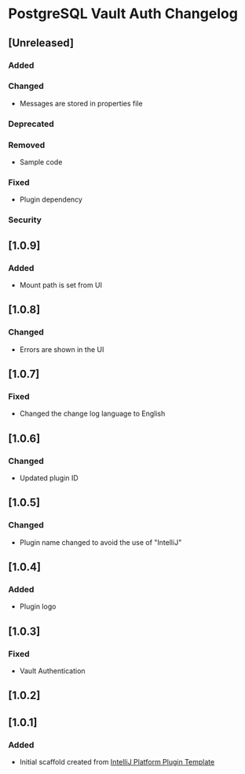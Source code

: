 <!-- Keep a Changelog guide -> https://keepachangelog.com -->

# PostgreSQL Vault Auth Changelog

## [Unreleased]
### Added

### Changed
- Messages are stored in properties file

### Deprecated

### Removed
- Sample code

### Fixed
- Plugin dependency 

### Security
## [1.0.9]
### Added
- Mount path is set from UI

## [1.0.8]
### Changed
- Errors are shown in the UI

## [1.0.7]

### Fixed
- Changed the change log language to English

## [1.0.6]

### Changed
- Updated plugin ID

## [1.0.5]

### Changed
- Plugin name changed to avoid the use of "IntelliJ"

## [1.0.4]
### Added
- Plugin logo

## [1.0.3]
### Fixed
- Vault Authentication

## [1.0.2]

## [1.0.1]
### Added
- Initial scaffold created from [IntelliJ Platform Plugin Template](https://github.com/JetBrains/intellij-platform-plugin-template)
